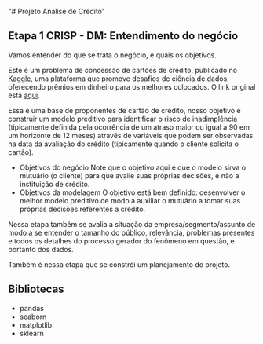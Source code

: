 "# Projeto Analise de Crédito" 

## Etapa 1 CRISP - DM: Entendimento do negócio

Vamos entender do que se trata o negócio, e quais os objetivos. 

Este é um problema de concessão de cartões de crédito, publicado no [Kaggle](https://www.kaggle.com/), uma plataforma que promove desafios de ciência de dados, oferecendo prêmios em dinheiro para os melhores colocados. O link original está [aqui](https://www.kaggle.com/rikdifos/credit-card-approval-prediction).  
  
Essa é uma base de proponentes de cartão de crédito, nosso objetivo é construir um modelo preditivo para identificar o risco de inadimplência (tipicamente definida pela ocorrência de um atraso maior ou igual a 90 em um horizonte de 12 meses) através de variáveis que podem ser observadas na data da avaliação do crédito (tipicamente quando o cliente solicita o cartão).

- Objetivos do negócio
Note que o objetivo aqui é que o modelo sirva o mutuário (o cliente) para que avalie suas próprias decisões, e não a instituição de crédito.
- Objetivos da modelagem
O objetivo está bem definido: desenvolver o melhor modelo preditivo de modo a auxiliar o mutuário a tomar suas próprias decisões referentes a crédito.
  
Nessa etapa também se avalia a situação da empresa/segmento/assunto de modo a se entender o tamanho do público, relevância, problemas presentes e todos os detalhes do processo gerador do fenômeno em questão, e portanto dos dados.

Também é nessa etapa que se constrói um planejamento do projeto.


## Bibliotecas

- pandas
- seaborn
- matplotlib
- sklearn